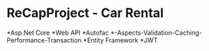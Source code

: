 # ReCapProject - Car Rental

*Asp.Net Core *Web API *Autofac *-Aspects-Validation-Caching-Performance-Transaction *Entity Framework *JWT
